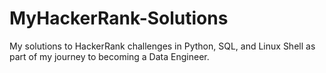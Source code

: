 # MyHackerRank-Solutions
My solutions to HackerRank challenges in Python, SQL, and Linux Shell as part of my journey to becoming a Data Engineer.
